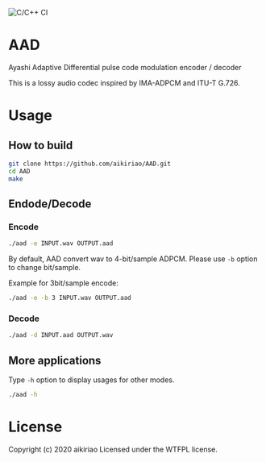 ![C/C++ CI](https://github.com/aikiriao/AAD/workflows/C/C++%20CI/badge.svg?branch=master)

# AAD

Ayashi Adaptive Differential pulse code modulation encoder / decoder

This is a lossy audio codec inspired by IMA-ADPCM and ITU-T G.726.

# Usage

## How to build

```bash
git clone https://github.com/aikiriao/AAD.git
cd AAD
make
```

## Endode/Decode

### Encode

```bash
./aad -e INPUT.wav OUTPUT.aad
```

By default, AAD convert wav to 4-bit/sample ADPCM. Please use `-b` option to change bit/sample.

Example for 3bit/sample encode:

```bash
./aad -e -b 3 INPUT.wav OUTPUT.aad
```

### Decode

```bash
./aad -d INPUT.aad OUTPUT.wav
```

## More applications

Type `-h` option to display usages for other modes.

```bash
./aad -h
```

# License

Copyright (c) 2020 aikiriao Licensed under the WTFPL license.
